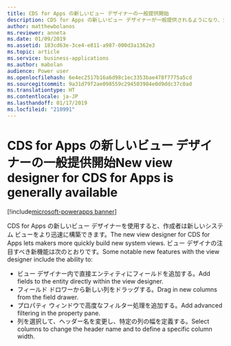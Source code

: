 ```yaml
---
title: CDS for Apps の新しいビュー デザイナーの一般提供開始
description: CDS for Apps の新しいビュー デザイナーが一般提供されるようになり、生産性が高くて先進的なオーサリング エクスペリエンスが提供されます
author: matthewbolanos
ms.reviewer: anneta
ms.date: 01/09/2019
ms.assetid: 183cd63e-3ce4-e811-a987-000d3a1362e3
ms.topic: article
ms.service: business-applications
ms.author: mabolan
audience: Power user
ms.openlocfilehash: 6e4ec2517b16a6d98c1ec3353bae478f7775a5cd
ms.sourcegitcommit: 9a31d79f2ae098559c294503984e0d9ddc37c0ad
ms.translationtype: HT
ms.contentlocale: ja-JP
ms.lasthandoff: 01/17/2019
ms.locfileid: "210991"
---
```

# <a name="new-view-designer-for-cds-for-apps-is-generally-available"></a><span data-ttu-id="0d081-103">CDS for Apps の新しいビュー デザイナーの一般提供開始</span><span class="sxs-lookup"><span data-stu-id="0d081-103">New view designer for CDS for Apps is generally available</span></span>


[!include[microsoft-powerapps banner](../includes/microsoft-powerapps.md)]

<span data-ttu-id="0d081-104">CDS for Apps の新しいビュー デザイナーを使用すると、作成者は新しいシステム ビューをより迅速に構築できます。</span><span class="sxs-lookup"><span data-stu-id="0d081-104">The new view designer for CDS for Apps lets makers more quickly build new system views.</span></span> <span data-ttu-id="0d081-105">ビュー デザイナの注目すべき新機能は次のとおりです。</span><span class="sxs-lookup"><span data-stu-id="0d081-105">Some notable new features with the view designer include the ability to:</span></span>

- <span data-ttu-id="0d081-106">ビュー デザイナー内で直接エンティティにフィールドを追加する。</span><span class="sxs-lookup"><span data-stu-id="0d081-106">Add fields to the entity directly within the view designer.</span></span>
- <span data-ttu-id="0d081-107">フィールド ドロワーから新しい列をドラッグする。</span><span class="sxs-lookup"><span data-stu-id="0d081-107">Drag in new columns from the field drawer.</span></span>
- <span data-ttu-id="0d081-108">プロパティ ウィンドウで高度なフィルター処理を追加する。</span><span class="sxs-lookup"><span data-stu-id="0d081-108">Add advanced filtering in the property pane.</span></span>
- <span data-ttu-id="0d081-109">列を選択して、ヘッダー名を変更し、特定の列の幅を定義する。</span><span class="sxs-lookup"><span data-stu-id="0d081-109">Select columns to change the header name and to define a specific column width.</span></span>
